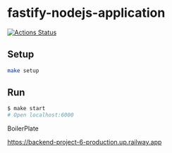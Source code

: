 # fastify-nodejs-application

[![Actions Status](https://github.com/Blazelip/backend-project-6/workflows/hexlet-check/badge.svg)](https://github.com/Blazelip/backend-project-6/actions)

## Setup

```bash
make setup
```

## Run

```bash
$ make start
# Open localhost:6000
```

BoilerPlate

https://backend-project-6-production.up.railway.app